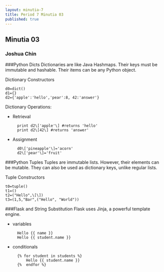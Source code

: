 ```yaml
---
layout: minutia-7
title: Period 7 Minutia 03
published: true
---
```


## Minutia 03
### Joshua Chin

###Python Dicts
Dictionaries are like Java Hashmaps.  Their keys must be immutable and hashable.  Their items can be any Python object.

Dictionary Constructors

	d0=dict()
	d1={}
	d2={'apple':'hello','pear':8, 42:'answer'}
	
Dictionary Operations:

* Retrieval
	
		print d2\['apple'\] #returns 'hello'
		print d2\[42\] #returns 'answer'
		
* Assignment
	
		d0\['pineapple'\]='acorn'
		d2\['pear'\]='fruit'
		
###Python Tuples
Tuples are immutable lists. However, their elements can be mutable.
They can also be used as dictionary keys, unlike regular lists.

Tuple Constructors

	t0=tuple()
	t1=()
	t2=("Hello",\[\])
	t3=(1,5,"Bar",("Hello", "World"))
	
###Flask and String Substitution
Flask uses Jinja, a powerful template engine.
	
* variables
	
		Hello {{ name }}
		Hello {{ student.name }}

* conditionals
	
		{% for student in students %}
			Hello {{ student.name }}
		{%  endfor %}

